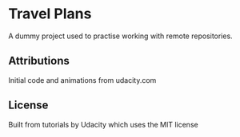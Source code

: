 # Travel Plans
A dummy project used to practise working with remote repositories.

## Attributions
Initial code and animations from udacity.com

## License
Built from tutorials by Udacity which uses the MIT license
